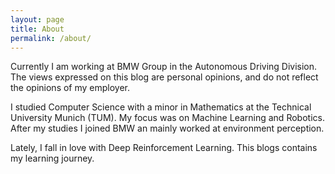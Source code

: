 ```yaml
---
layout: page
title: About
permalink: /about/
---
```

Currently I am working at BMW Group in the Autonomous Driving Division. The views expressed on this blog are personal opinions, and do not reflect the opinions of my employer.

I studied Computer Science with a minor in Mathematics at the Technical University Munich (TUM). My focus
was on Machine Learning and Robotics. After my studies I joined BMW an mainly worked at environment perception. 

 Lately, I fall in love with Deep Reinforcement Learning. This blogs contains my learning journey.



